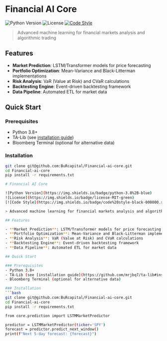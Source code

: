# Financial AI Core

![Python Version](https://img.shields.io/badge/python-3.8%2B-blue)
![License](https://img.shields.io/badge/license-MIT-green)
[![Code Style](https://img.shields.io/badge/code%20style-black-000000.svg)](https://github.com/psf/black)

> Advanced machine learning for financial markets analysis and algorithmic trading

## Features

- **Market Prediction**: LSTM/Transformer models for price forecasting
- **Portfolio Optimization**: Mean-Variance and Black-Litterman implementations
- **Risk Analysis**: VaR (Value at Risk) and CVaR calculations
- **Backtesting Engine**: Event-driven backtesting framework
- **Data Pipeline**: Automated ETL for market data

## Quick Start

### Prerequisites
- Python 3.8+
- TA-Lib (see [installation guide](https://github.com/mrjbq7/ta-lib#installation))
- Bloomberg Terminal (optional for alternative data)

### Installation
```bash
git clone git@github.com:BuRcapital/Financial-ai-core.git
cd Financial-ai-core
pip install -r requirements.txt

# Financial AI Core

![Python Version](https://img.shields.io/badge/python-3.8%2B-blue)
![License](https://img.shields.io/badge/license-MIT-green)
[![Code Style](https://img.shields.io/badge/code%20style-black-000000.svg)](https://github.com/psf/black)

> Advanced machine learning for financial markets analysis and algorithmic trading

## Features

- **Market Prediction**: LSTM/Transformer models for price forecasting
- **Portfolio Optimization**: Mean-Variance and Black-Litterman implementations
- **Risk Analysis**: VaR (Value at Risk) and CVaR calculations
- **Backtesting Engine**: Event-driven backtesting framework
- **Data Pipeline**: Automated ETL for market data

## Quick Start

### Prerequisites
- Python 3.8+
- TA-Lib (see [installation guide](https://github.com/mrjbq7/ta-lib#installation))
- Bloomberg Terminal (optional for alternative data)

### Installation
```bash
git clone git@github.com:BuRcapital/Financial-ai-core.git
cd Financial-ai-core
pip install -r requirements.txt

from core.prediction import LSTMMarketPredictor

predictor = LSTMMarketPredictor(ticker='SPY')
forecast = predictor.predict_next_window()
print(f"Next 5-day forecast: {forecast}")
